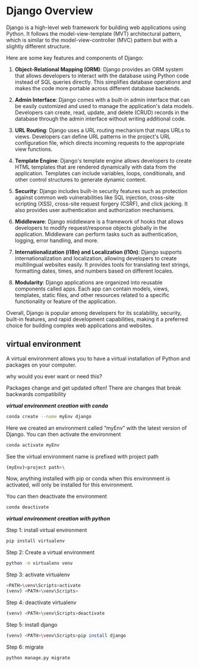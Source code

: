 # Django Overview

Django is a high-level web framework for building web applications using Python. It follows the model-view-template (MVT) architectural pattern, which is similar to the model-view-controller (MVC) pattern but with a slightly different structure.

Here are some key features and components of Django:

1. **Object-Relational Mapping (ORM)**: Django provides an ORM system that allows developers to interact with the database using Python code instead of SQL queries directly. This simplifies database operations and makes the code more portable across different database backends.

2. **Admin Interface**: Django comes with a built-in admin interface that can be easily customized and used to manage the application's data models. Developers can create, read, update, and delete (CRUD) records in the database through the admin interface without writing additional code.

3. **URL Routing**: Django uses a URL routing mechanism that maps URLs to views. Developers can define URL patterns in the project's URL configuration file, which directs incoming requests to the appropriate view functions.

4. **Template Engine**: Django's template engine allows developers to create HTML templates that are rendered dynamically with data from the application. Templates can include variables, loops, conditionals, and other control structures to generate dynamic content.

5. **Security**: Django includes built-in security features such as protection against common web vulnerabilities like SQL injection, cross-site scripting (XSS), cross-site request forgery (CSRF), and click jacking. It also provides user authentication and authorization mechanisms.

6. **Middleware**: Django middleware is a framework of hooks that allows developers to modify request/response objects globally in the application. Middleware can perform tasks such as authentication, logging, error handling, and more.

7. **Internationalization (i18n) and Localization (l10n)**: Django supports internationalization and localization, allowing developers to create multilingual websites easily. It provides tools for translating text strings, formatting dates, times, and numbers based on different locales.

8. **Modularity**: Django applications are organized into reusable components called apps. Each app can contain models, views, templates, static files, and other resources related to a specific functionality or feature of the application.

Overall, Django is popular among developers for its scalability, security, built-in features, and rapid development capabilities, making it a preferred choice for building complex web applications and websites.

## virtual environment

A virtual environment allows you to have a virtual installation of Python and packages on your computer.

why would you ever want or need this?

Packages change and get updated often!
There are changes that break backwards compatibility

***virtual environment creation with conda***

```bash
conda create --name myEnv django
```

Here we created an environment called “myEnv” with the latest version of Django.
You can then activate the environment

```bash
conda activate myEnv
```

See the virtual environment name is prefixed with project path

```bash
(myEnv)<project path>\
```

Now, anything installed with pip or conda when this environment is activated, will only be installed for this environment.

You can then deactivate the environment

```bash
conda deactivate
```

***virtual environment creation with python***

Step 1: install virtual environment

```bash
pip install virtualenv
```

Step 2: Create a virtual environment

```bash
python -m virtualenv venv
```

Step 3: activate virtualenv

```bash
<PATH>\venv\Scripts>activate
(venv) <PATH>\venv\Scripts>
```

Step 4: deactivate virtualenv

```bash
(venv) <PATH>\venv\Scripts>deactivate
```

Step 5: install django

```bash
(venv) <PATH>\venv\Scripts>pip install django
```

Step 6: migrate

```bash
python manage.py migrate
```

